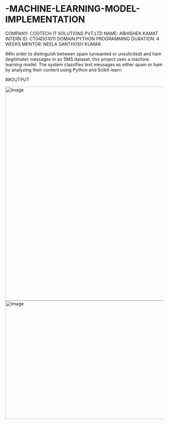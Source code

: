 # -MACHINE-LEARNING-MODEL-IMPLEMENTATION
COMPANY: CODTECH IT SOLUTIONS PVT.LTD
NAME: ABHISHEK KAMAT 
INTERN ID: CT04DG1011
DOMAIN:PYTHON PROGRAMMING 
DURATION: 4 WEEKS
MENTOR: NEELA SANTHOSH KUMAR

##In order to distinguish between spam (unwanted or unsolicited) and ham (legitimate) messages in an SMS dataset, this project uses a machine learning model. The system classifies text messages as either spam or ham by analyzing their content using Python and Scikit-learn 


##OUTPUT

<img width="789" height="680" alt="Image" src="https://github.com/user-attachments/assets/233db030-edff-40b1-a964-bbe2e5028ca1" />
<img width="1329" height="377" alt="Image" src="https://github.com/user-attachments/assets/604b740e-d4b4-45be-a1dc-cc6d7b0d675f" />
